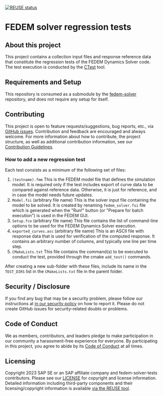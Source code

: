 <!---
  SPDX-FileCopyrightText: 2023 SAP SE

  SPDX-License-Identifier: Apache-2.0

  This file is part of FEDEM - https://openfedem.org
--->

[![REUSE status](https://api.reuse.software/badge/github.com/SAP/fedem-solver-tests)](https://api.reuse.software/info/github.com/SAP/fedem-solver-tests)

# FEDEM solver regression tests

## About this project

This project contains a collection input files and response reference data
that constitute the regression tests of the FEDEM Dynamics Solver code.
The test execution is conducted by the
[CTest](https://cmake.org/cmake/help/latest/manual/ctest.1.html) tool.

## Requirements and Setup

This repository is consumed as a submodule by the
[fedem-solver](https://github.com/SAP/fedem-solvers/) repository,
and does not require any setup for itself.

## Contributing

This project is open to feature requests/suggestions, bug reports, etc.,
via [GitHub issues](https://github.com/SAP/fedem-solver-tests/issues).
Contribution and feedback are encouraged and always welcome.
For more information about how to contribute, the project structure,
as well as additional contribution information,
see our [Contribution Guidelines](CONTRIBUTING.md).

### How to add a new regression test

Each test consists as a minimum of the following set of files:

1. `(testname).fmm`
   This is the FEDEM model file that defines the simulation model.
   It is required only if the test includes export of curve data
   to be compared against reference data. Otherwise,
   it is just for reference, and in case the model needs future updates.
2. `Model.fsi` (arbitrary file name)
   This is the solver input file containing the model to be solved.
   It is created by renaming `fedem_solver.fsi` file which is generated
   when the "Run!" button (or "Prepare for batch execution") is used
   in the FEDEM GUI.
3. `Setup.fco` (arbitrary file name)
   This file contains the list of command-line options to be used for
   the FEDEM Dynamics Solver execution.
4. `exported_curves.asc` (arbitrary file name)
   This is an ASCII file with response data that is used for
   verification of the computed response. It contains an arbitrary
   number of columns, and typically one line per time step.
5. `CMakeLists.txt`
   This file contains the command(s) to be executed to conduct the test,
   provided through the cmake `add_test()` commands.

After creating a new sub-folder with these files, include its name in the
`TEST_DIRS` list in the `CMakeLists.txt` file in the parent folder.

## Security / Disclosure

If you find any bug that may be a security problem, please follow our instructions at [in our security policy](https://github.com/SAP/fedem-solver-tests/security/policy) on how to report it. Please do not create GitHub issues for security-related doubts or problems.

## Code of Conduct

We as members, contributors, and leaders pledge to make participation in our community a harassment-free experience for everyone. By participating in this project, you agree to abide by its [Code of Conduct](https://github.com/SAP/.github/blob/main/CODE_OF_CONDUCT.md) at all times.

## Licensing

Copyright 2023 SAP SE or an SAP affiliate company and fedem-solver-tests contributors. Please see our [LICENSE](LICENSE) for copyright and license information. Detailed information including third-party components and their licensing/copyright information is available [via the REUSE tool](https://api.reuse.software/info/github.com/SAP/fedem-solver-tests).
